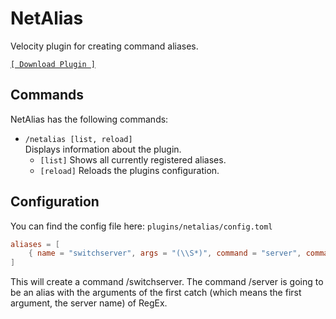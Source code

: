 # NetAlias
Velocity plugin for creating command aliases.

<a href="https://github.com/parzival-space/velocity-netalias/releases/latest">
  <code>[ Download Plugin ]</code>
</a>

## Commands
NetAlias has the following commands:

* ``/netalias [list, reload]``  
  Displays information about the plugin.
  * ``[list]`` Shows all currently registered aliases.
  * ``[reload]`` Reloads the plugins configuration.

## Configuration
You can find the config file here: ``plugins/netalias/config.toml``
```toml
aliases = [
    { name = "switchserver", args = "(\\S*)", command = "server", commandArgs = "$1" } 
]
```
This will create a command /switchserver. 
The command /server is going to be an alias with the arguments of the first catch (which means the first argument, 
the server name) of RegEx.